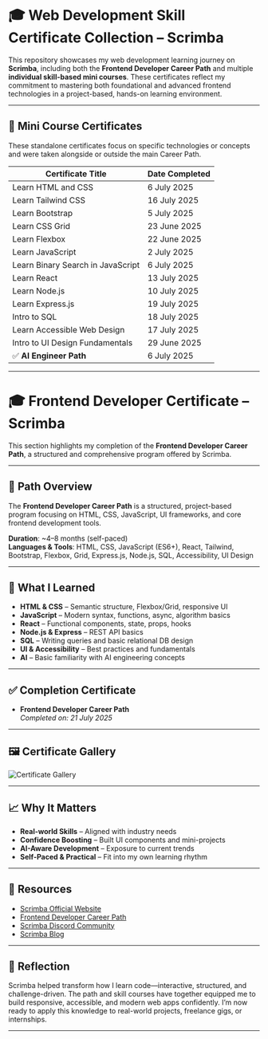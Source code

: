 # **🎓 Web Development Skill Certificate Collection – Scrimba**

This repository showcases my web development learning journey on **Scrimba**, including both the **Frontend Developer Career Path** and multiple **individual skill-based mini courses**. These certificates reflect my commitment to mastering both foundational and advanced frontend technologies in a project-based, hands-on learning environment.

---

## 🧩 Mini Course Certificates

These standalone certificates focus on specific technologies or concepts and were taken alongside or outside the main Career Path.

| Certificate Title | Date Completed |
|-------------------|----------------|
| Learn HTML and CSS | 6 July 2025 |
| Learn Tailwind CSS | 16 July 2025 |
| Learn Bootstrap | 5 July 2025 |
| Learn CSS Grid | 23 June 2025 |
| Learn Flexbox | 22 June 2025 |
| Learn JavaScript | 2 July 2025 |
| Learn Binary Search in JavaScript | 6 July 2025 |
| Learn React | 13 July 2025 |
| Learn Node.js | 10 July 2025 |
| Learn Express.js | 19 July 2025 |
| Intro to SQL | 18 July 2025 |
| Learn Accessible Web Design | 17 July 2025 |
| Intro to UI Design Fundamentals | 29 June 2025 |
| ✅ **AI Engineer Path** | 6 July 2025 |

---

# **🎓 Frontend Developer Certificate – Scrimba**

This section highlights my completion of the **Frontend Developer Career Path**, a structured and comprehensive program offered by Scrimba.

---

## 🧠 Path Overview

The **Frontend Developer Career Path** is a structured, project-based program focusing on HTML, CSS, JavaScript, UI frameworks, and core frontend development tools.

**Duration**: ~4–8 months (self-paced)  
**Languages & Tools**: HTML, CSS, JavaScript (ES6+), React, Tailwind, Bootstrap, Flexbox, Grid, Express.js, Node.js, SQL, Accessibility, UI Design

---

## 🎯 What I Learned

- **HTML & CSS** – Semantic structure, Flexbox/Grid, responsive UI  
- **JavaScript** – Modern syntax, functions, async, algorithm basics  
- **React** – Functional components, state, props, hooks  
- **Node.js & Express** – REST API basics  
- **SQL** – Writing queries and basic relational DB design  
- **UI & Accessibility** – Best practices and fundamentals  
- **AI** – Basic familiarity with AI engineering concepts

---

## ✅ Completion Certificate

- **Frontend Developer Career Path**  
  _Completed on: 21 July 2025_

---

## 🖼️ Certificate Gallery

![Certificate Gallery](./34121158-f4c7-4eb0-8569-d4f46692b5ba.png)

---

## 📈 Why It Matters

- **Real-world Skills** – Aligned with industry needs  
- **Confidence Boosting** – Built UI components and mini-projects  
- **AI-Aware Development** – Exposure to current trends  
- **Self-Paced & Practical** – Fit into my own learning rhythm

---

## 🔗 Resources

- [Scrimba Official Website](https://scrimba.com)  
- [Frontend Developer Career Path](https://scrimba.com/learn/frontend)  
- [Scrimba Discord Community](https://scrimba.com/discord)  
- [Scrimba Blog](https://scrimba.com/articles)

---

## 🏁 Reflection

Scrimba helped transform how I learn code—interactive, structured, and challenge-driven. The path and skill courses have together equipped me to build responsive, accessible, and modern web apps confidently. I’m now ready to apply this knowledge to real-world projects, freelance gigs, or internships.

---
